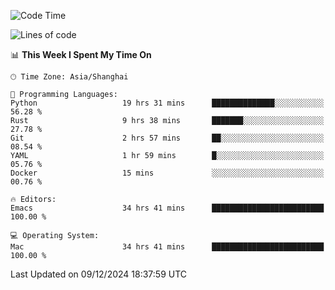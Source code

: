 <!--START_SECTION:waka-->
![Code Time](http://img.shields.io/badge/Code%20Time-2%2C351%20hrs%2047%20mins-blue)

![Lines of code](https://img.shields.io/badge/From%20Hello%20World%20I%27ve%20Written-309.1%20thousand%20lines%20of%20code-blue)

📊 **This Week I Spent My Time On** 

```text
🕑︎ Time Zone: Asia/Shanghai

💬 Programming Languages: 
Python                   19 hrs 31 mins      ██████████████░░░░░░░░░░░   56.28 % 
Rust                     9 hrs 38 mins       ███████░░░░░░░░░░░░░░░░░░   27.78 % 
Git                      2 hrs 57 mins       ██░░░░░░░░░░░░░░░░░░░░░░░   08.54 % 
YAML                     1 hr 59 mins        █░░░░░░░░░░░░░░░░░░░░░░░░   05.76 % 
Docker                   15 mins             ░░░░░░░░░░░░░░░░░░░░░░░░░   00.76 % 

🔥 Editors: 
Emacs                    34 hrs 41 mins      █████████████████████████   100.00 % 

💻 Operating System: 
Mac                      34 hrs 41 mins      █████████████████████████   100.00 % 
```


 Last Updated on 09/12/2024 18:37:59 UTC
<!--END_SECTION:waka-->
